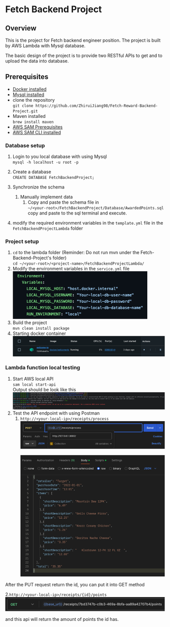 Fetch Backend Project
===============================
## Overview
This is the project for Fetch backend engineer position. 
The project is built by AWS Lambda with Mysql database.

The basic design of the project is to provide two RESTful APIs to get and to upload the data into database.

## Prerequisites
* [Docker installed](https://www.docker.com/get-started/)
* [Mysql installed ](https://dev.mysql.com/downloads/mysql/)
* clone the repository
  <br> `git clone https://github.com/ZhiruiJiang98/Fetch-Reward-Backend-Project.git`
* Maven installed
  <br> `brew install maven`
* [AWS SAM Prerequisites](https://docs.aws.amazon.com/serverless-application-model/latest/developerguide/prerequisites.html)
* [AWS SAM CLI installed](https://docs.aws.amazon.com/serverless-application-model/latest/developerguide/install-sam-cli.html)


### Database setup
1. Login to you local database with using Mysql
   <br>`mysql -h localhost -u root -p`
2. Create a database
   <br> `CREATE DATABASE FetchBackendProject;`
3. Synchronize the schema
    1. Manually implement data
        1. Copy and paste the schema file in
           <br>`~/<your-root>/FetchBackendProject/Database/AwardedPoints.sql`
           <br> copy and paste to the sql terminal and execute.
  
5. modify the required environment variables in the `template.yml` file in the `FetchBackendProjectLambda` folder

### Project setup
1. `cd` to the lambda folder (Reminder: Do not run mvn under the Fetch-Backend-Project's folder)
<br> `cd ~/<your-root>/<project-name>/FetchBackendProjectLambda/`
2. Modify the environment variables in the `service.yml` file
<br> ![alt text](images/template_yml_example.png)
3. Build the project
<br> `mvn clean install package`
4. Starting docker container
![img.png](images/start_docker_container_image.png)

### Lambda function local testing
1. Start AWS local API
<br>`sam local start-api`
 <br>Output should be look like this
<br>![img.png](images/start_docker_api.jpg)
2. Test the API endpoint with using Postman
   1. `http://<your-local-ip>/receipts/process`
      <br> ![Images/postman_POST.jpg](images/postman_POST.jpg)</br>
      <br> ![img_4.png](images/postman_POST_BODY.jpg)</br>

After the PUT request return the id, you can put it into GET method

   2.`http://<your-local-ip>/receipts/{id}/points`
   <br>![alt text](images/image.png)</br>

and this api will return the amount of points the id has.